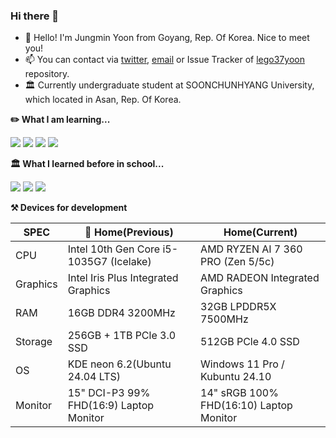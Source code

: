 ### Hi there 👋

- 🥰 Hello! I'm Jungmin Yoon from Goyang, Rep. Of Korea. Nice to meet you!
- 📫 You can contact via [twitter](https://twitter.com/paperbox_update), [email](mailto:contact@paperbox.moe) or Issue Tracker of [lego37yoon](https://github.com/lego37yoon/lego37yoon/issues) repository.
- 🏛️ Currently undergraduate student at SOONCHUNHYANG University, which located in Asan, Rep. Of Korea.

<!--
**lego37yoon/lego37yoon** is a ✨ _special_ ✨ repository because its `README.md` (this file) appears on your GitHub profile.

Here are some ideas to get you started:

- 🔭 I’m currently working on ...
- 🌱 I’m currently learning ...
- 👯 I’m looking to collaborate on ...
- 🤔 I’m looking for help with ...
- 💬 Ask me about ...
- 📫 How to reach me: ...
- 😄 Pronouns: ...
- ⚡ Fun fact: ...
-->

**✏️ What I am learning...**

<a href="https://www.ecma-international.org/publications-and-standards/standards/ecma-262/" target="_blank"><img src="https://img.shields.io/badge/JS-F7DF1E?style=flat-square&logo=JavaScript&logoColor=black"/></a>
<a href="https://svelte.dev/" target="_blank"><img src="https://img.shields.io/badge/Svelte-FF3E00?style=flat-square&logo=Svelte&logoColor=white"/></a>
<a href="https://www.w3.org/Style/CSS/Overview.en.html" target="_blank"><img src="https://img.shields.io/badge/CSS-1572B6?style=flat-square&logo=CSS3&logoColor=white"/></a>
<a href="https://reactjs.org/" target="_blank"><img src="https://img.shields.io/badge/React-61DAFB?style=flat-square&logo=React&logoColor=black"/></a>

**🏛️ What I learned before in school...**

<a href="https://developer.android.com" target="_blank"><img src="https://img.shields.io/badge/Android-3DDC84?style=flat-square&logo=Android&logoColor=white"/></a>
<a href="http://www.open-std.org/jtc1/sc22/wg14/" target="_blank"><img src="https://img.shields.io/badge/C-A8B9CC?style=flat-square&logo=C&logoColor=black"/></a>
<a href="https://www.oracle.com/java/" target="_blank"><img src="https://img.shields.io/badge/Java-007396?style=flat-square&logoColor=white"/></a>


**⚒️ Devices for development**

| SPEC | 🏡 Home(Previous) | Home(Current) |
| --- | ------- | ------- |
| CPU | Intel 10th Gen Core i5-1035G7 (Icelake) | AMD RYZEN AI 7 360 PRO (Zen 5/5c) |
| Graphics | Intel Iris Plus Integrated Graphics | AMD RADEON Integrated Graphics |
| RAM | 16GB DDR4 3200MHz | 32GB LPDDR5X 7500MHz |
| Storage | 256GB + 1TB PCle 3.0 SSD | 512GB PCle 4.0 SSD |
| OS | KDE neon 6.2(Ubuntu 24.04 LTS) | Windows 11 Pro / Kubuntu 24.10 |
| Monitor | 15" DCI-P3 99% FHD(16:9) Laptop Monitor | 14" sRGB 100% FHD(16:10) Laptop Monitor |


